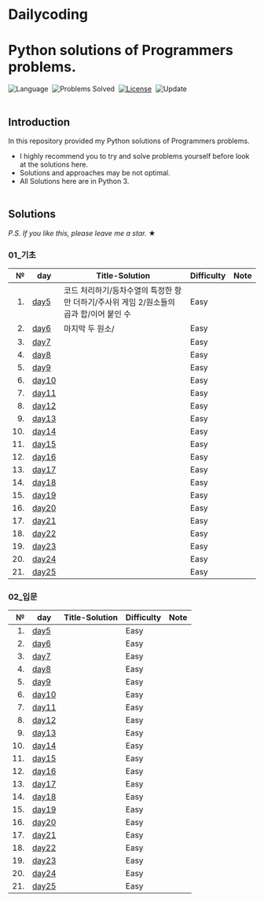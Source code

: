 # Dailycoding
# Python solutions of Programmers problems.
![Language](https://img.shields.io/badge/language-Python-blue.svg)&nbsp;
![Problems Solved](https://img.shields.io/badge/problems%20solved-0%2F0-orange)&nbsp;
[![License](https://img.shields.io/badge/source-Programmers-green.svg)](./LICENSE)&nbsp;
![Update](https://img.shields.io/badge/update-Daily-brightgreen.svg)&nbsp;
<br><br>

## Introduction
In this repository provided my Python solutions of Programmers problems. 
- I highly recommend you to try and solve problems yourself before look at the solutions here.
- Solutions and approaches may be not optimal.
- All Solutions here are in Python 3.
<br><br>

## Solutions
*P.S. If you like this, please leave me a star.* ★

### 01_기초
|№|day|Title-Solution|Difficulty|Note|
| ---: | --- | --- | --- | --- |
|1.|[day5](https://github.com/Geon-05/dailycoding/tree/main/programmers_%EC%BD%94%EB%94%A9%ED%85%8C%EC%8A%A4%ED%8A%B8/01_%EA%B8%B0%EC%B4%88/day05)|코드 처리하기/등차수열의 특정한 항만 더하기/주사위 게임 2/원소들의 곱과 합/이어 붙인 수|Easy|
|2.|[day6](https://github.com/Geon-05/dailycoding/tree/main/programmers_%EC%BD%94%EB%94%A9%ED%85%8C%EC%8A%A4%ED%8A%B8/01_%EA%B8%B0%EC%B4%88/day06)|마지막 두 원소/|Easy|
|3.|[day7]()||Easy|
|4.|[day8]()||Easy|
|5.|[day9]()||Easy|
|6.|[day10]()||Easy|
|7.|[day11]()||Easy|
|8.|[day12]()||Easy|
|9.|[day13]()||Easy|
|10.|[day14]()||Easy|
|11.|[day15]()||Easy|
|12.|[day16]()||Easy|
|13.|[day17]()||Easy|
|14.|[day18]()||Easy|
|15.|[day19]()||Easy|
|16.|[day20]()||Easy|
|17.|[day21]()||Easy|
|18.|[day22]()||Easy|
|19.|[day23]()||Easy|
|20.|[day24]()||Easy|
|21.|[day25]()||Easy|

### 02_입문
|№|day|Title-Solution|Difficulty|Note|
| ---: | --- | --- | --- | --- |
|1.|[day5]()||Easy|
|2.|[day6]()||Easy|
|3.|[day7]()||Easy|
|4.|[day8]()||Easy|
|5.|[day9]()||Easy|
|6.|[day10]()||Easy|
|7.|[day11]()||Easy|
|8.|[day12]()||Easy|
|9.|[day13]()||Easy|
|10.|[day14]()||Easy|
|11.|[day15]()||Easy|
|12.|[day16]()||Easy|
|13.|[day17]()||Easy|
|14.|[day18]()||Easy|
|15.|[day19]()||Easy|
|16.|[day20]()||Easy|
|17.|[day21]()||Easy|
|18.|[day22]()||Easy|
|19.|[day23]()||Easy|
|20.|[day24]()||Easy|
|21.|[day25]()||Easy|
